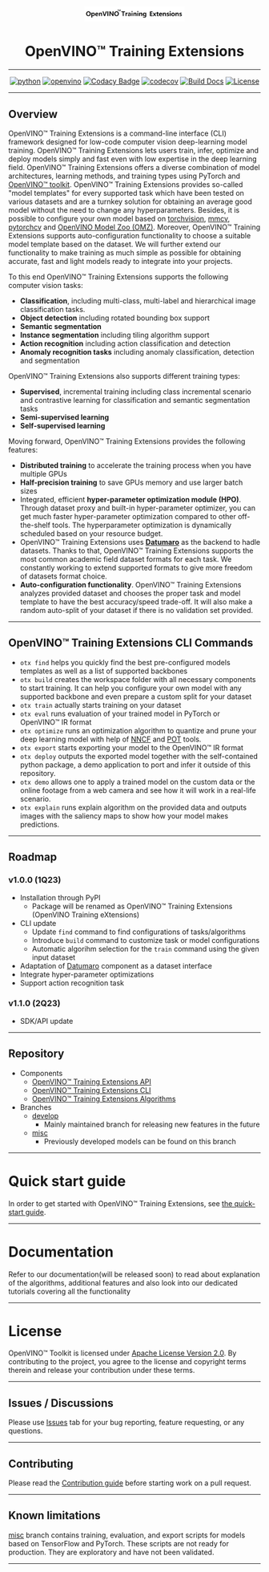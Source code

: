 <div align="center">

<img src="https://raw.githubusercontent.com/openvinotoolkit/training_extensions/develop/docs/source/_static/logos/otx-logo-black.png" width="200px">

# OpenVINO™ Training Extensions

---

[![python](https://img.shields.io/badge/python-3.8%2B-green)]()
[![openvino](https://img.shields.io/badge/openvino-2022.3.0-purple)]()
[![Codacy Badge](https://app.codacy.com/project/badge/Grade/f9ba89f9ea2a47eeb9d52c2acc311e6c)](https://www.codacy.com/gh/openvinotoolkit/training_extensions/dashboard?utm_source=github.com&utm_medium=referral&utm_content=openvinotoolkit/training_extensions&utm_campaign=Badge_Grade)
[![codecov](https://codecov.io/gh/openvinotoolkit/training_extensions/branch/develop/graph/badge.svg?token=9HVFNMPFGD)](https://codecov.io/gh/openvinotoolkit/training_extensions)
[![Build Docs](https://github.com/openvinotoolkit/training_extensions/actions/workflows/docs.yml/badge.svg)](https://github.com/openvinotoolkit/training_extensions/actions/workflows/docs.yml)
[![License](https://img.shields.io/badge/License-Apache%202.0-blue.svg)](https://opensource.org/licenses/Apache-2.0)

---

</div>

## Overview

OpenVINO™ Training Extensions is a command-line interface (CLI) framework designed for low-code computer vision deep-learning model training. OpenVINO™ Training Extensions lets users train, infer, optimize and deploy models simply and fast even with low expertise in the deep learning field. OpenVINO™ Training Extensions offers a diverse combination of model architectures, learning methods, and training types using PyTorch and [OpenVINO™
toolkit](https://software.intel.com/en-us/openvino-toolkit). OpenVINO™ Training Extensions provides so-called "model templates" for every supported task which have been tested on various datasets and are a turnkey solution for obtaining an average good model without the need to change any hyperparameters. Besides, it is possible to configure your own model based on [torchvision](https://pytorch.org/vision/stable/index.html), [mmcv](https://github.com/open-mmlab/mmcv), [pytorchcv](https://github.com/osmr/imgclsmob) and [OpenVINO Model Zoo (OMZ)](https://github.com/openvinotoolkit/open_model_zoo). Moreover, OpenVINO™ Training Extensions supports auto-configuration functionality to choose a suitable model template based on the dataset. We will further extend our functionality to make training as much simple as possible for obtaining accurate, fast and light models ready to integrate into your projects.

To this end OpenVINO™ Training Extensions supports the following computer vision tasks:

- **Classification**, including multi-class, multi-label and hierarchical image classification tasks.
- **Object detection** including rotated bounding box support
- **Semantic segmentation**
- **Instance segmentation** including tiling algorithm support
- **Action recognition** including action classification and detection
- **Anomaly recognition tasks** including anomaly classification, detection and segmentation

OpenVINO™ Training Extensions also supports different training types:

- **Supervised**, incremental training including class incremental scenario and contrastive learning for classification and semantic segmentation tasks
- **Semi-supervised learning**
- **Self-supervised learning**

Moving forward, OpenVINO™ Training Extensions provides the following features:

- **Distributed training** to accelerate the training process when you have multiple GPUs
- **Half-precision training** to save GPUs memory and use larger batch sizes
- Integrated, efficient **hyper-parameter optimization module (HPO)**. Through dataset proxy and built-in hyper-parameter optimizer, you can get much faster hyper-parameter optimization compared to other off-the-shelf tools. The hyperparameter optimization is dynamically scheduled based on your resource budget.
- OpenVINO™ Training Extensions uses **[Datumaro](https://github.com/openvinotoolkit/datumaro)** as the backend to hadle datasets. Thanks to that, OpenVINO™ Training Extensions supports the most common academic field dataset formats for each task. We constantly working to extend supported formats to give more freedom of datasets format choice.
- **Auto-configuration functionality**. OpenVINO™ Training Extensions analyzes provided dataset and chooses the proper task and model template to have the best accuracy/speed trade-off. It will also make a random auto-split of your dataset if there is no validation set provided.

---

## OpenVINO™ Training Extensions CLI Commands

- `otx find` helps you quickly find the best pre-configured models templates as well as a list of supported backbones
- `otx build` creates the workspace folder with all necessary components to start training. It can help you configure your own model with any supported backbone and even prepare a custom split for your dataset
- `otx train` actually starts training on your dataset
- `otx eval` runs evaluation of your trained model in PyTorch or OpenVINO™ IR format
- `otx optimize` runs an optimization algorithm to quantize and prune your deep learning model with help of [NNCF](https://github.com/openvinotoolkit/nncf) and [POT](https://docs.openvino.ai/latest/pot_introduction.html) tools.
- `otx export` starts exporting your model to the OpenVINO™ IR format
- `otx deploy` outputs the exported model together with the self-contained python package, a demo application to port and infer it outside of this repository.
- `otx demo` allows one to apply a trained model on the custom data or the online footage from a web camera and see how it will work in a real-life scenario.
- `otx explain` runs explain algorithm on the provided data and outputs images with the saliency maps to show how your model makes predictions.

---

## Roadmap

### v1.0.0 (1Q23)

- Installation through PyPI
  - Package will be renamed as OpenVINO™ Training Extensions (OpenVINO Training eXtensions)
- CLI update
  - Update `find` command to find configurations of tasks/algorithms
  - Introduce `build` command to customize task or model configurations
  - Automatic algorihm selection for the `train` command using the given input dataset
- Adaptation of [Datumaro](https://github.com/openvinotoolkit/datumaro) component as a dataset interface
- Integrate hyper-parameter optimizations
- Support action recognition task

### v1.1.0 (2Q23)

- SDK/API update

---

## Repository

- Components
  - [OpenVINO™ Training Extensions API](otx/api)
  - [OpenVINO™ Training Extensions CLI](otx/cli)
  - [OpenVINO™ Training Extensions Algorithms](otx/algorithms)
- Branches
  - [develop](https://github.com/openvinotoolkit/training_extensions/tree/develop)
    - Mainly maintained branch for releasing new features in the future
  - [misc](https://github.com/openvinotoolkit/training_extensions/tree/misc)
    - Previously developed models can be found on this branch

---

# Quick start guide

In order to get started with OpenVINO™ Training Extensions, see [the quick-start guide](QUICK_START_GUIDE.md).

---

# Documentation

Refer to our documentation(will be released soon) to read about explanation of the algorithms, additional features and also look into our dedicated tutorials covering all the functionality

---

# License

OpenVINO™ Toolkit is licensed under [Apache License Version 2.0](LICENSE).
By contributing to the project, you agree to the license and copyright terms therein and release your contribution under these terms.

---

## Issues / Discussions

Please use [Issues](https://github.com/openvinotoolkit/training_extensions/issues/new/choose) tab for your bug reporting, feature requesting, or any questions.

---

## Contributing

Please read the [Contribution guide](CONTRIBUTING.md) before starting work on a pull request.

---

## Known limitations

[misc](https://github.com/openvinotoolkit/training_extensions/tree/misc) branch contains training, evaluation, and export scripts for models based on TensorFlow and PyTorch. These scripts are not ready for production. They are exploratory and have not been validated.

---
